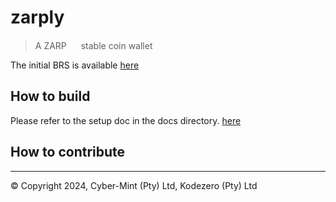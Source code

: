 # zarply

> A ZARP <img src="./images/zarp.jpeg" width="15"> stable coin wallet

The initial BRS is available [here](docs/brs.md)

## How to build

Please refer to the setup doc in the docs directory. [here](docs/setup.md)

## How to contribute


---
&copy; Copyright 2024, Cyber-Mint (Pty) Ltd, Kodezero (Pty) Ltd